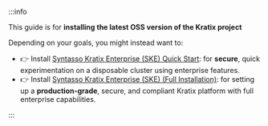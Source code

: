 :::info

This guide is for **installing the latest OSS version of the Kratix project**

Depending on your goals, you might instead want to:

- 👉 Install [Syntasso Kratix Enterprise (SKE) Quick Start](/ske/quick-start): for **secure**, quick experimentation on a disposable cluster using enterprise features.
- 👉 Install [Syntasso Kratix Enterprise (SKE) (Full Installation)](/ske/kratix/configuring-ske/intro): for setting up a **production-grade**, secure, and compliant Kratix platform with full enterprise capabilities.

:::
